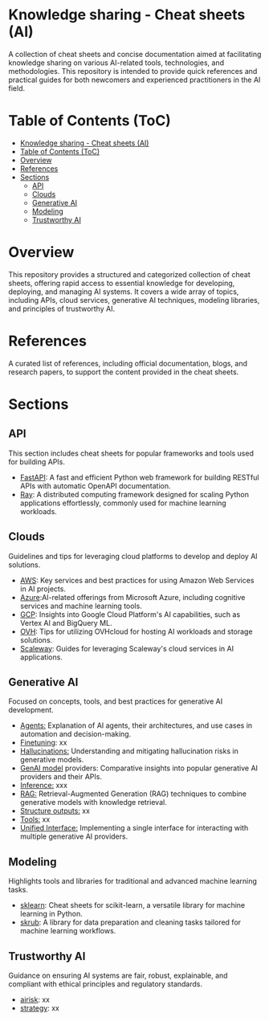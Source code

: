 # Knowledge sharing - Cheat sheets (AI)

A collection of cheat sheets and concise documentation aimed at facilitating knowledge sharing on various AI-related tools, technologies, and methodologies. This repository is intended to provide quick references and practical guides for both newcomers and experienced practitioners in the AI field.

# Table of Contents (ToC)
- [Knowledge sharing - Cheat sheets (AI)](#knowledge-sharing---cheat-sheets-ai)
- [Table of Contents (ToC)](#table-of-contents-toc)
- [Overview](#overview)
- [References](#references)
- [Sections](#sections)
  - [API](#api)
  - [Clouds](#clouds)
  - [Generative AI](#generative-ai)
  - [Modeling](#modeling)
  - [Trustworthy AI](#trustworthy-ai)

# Overview

This repository provides a structured and categorized collection of cheat sheets, offering rapid access to essential knowledge for developing, deploying, and managing AI systems. It covers a wide array of topics, including APIs, cloud services, generative AI techniques, modeling libraries, and principles of trustworthy AI.


# References

A curated list of references, including official documentation, blogs, and research papers, to support the content provided in the cheat sheets.


# Sections
## API
This section includes cheat sheets for popular frameworks and tools used for building APIs.

- [FastAPI](api/fastapi): A fast and efficient Python web framework for building RESTful APIs with automatic OpenAPI documentation.
- [Ray](api/ray): A distributed computing framework designed for scaling Python applications effortlessly, commonly used for machine learning workloads.

## Clouds
Guidelines and tips for leveraging cloud platforms to develop and deploy AI solutions.

- [AWS](clouds/aws): Key services and best practices for using Amazon Web Services in AI projects.
- [Azure](clouds/azure):AI-related offerings from Microsoft Azure, including cognitive services and machine learning tools.
- [GCP](clouds/gcp): Insights into Google Cloud Platform's AI capabilities, such as Vertex AI and BigQuery ML.
- [OVH](clouds/ovh): Tips for utilizing OVHcloud for hosting AI workloads and storage solutions.
- [Scaleway](clouds/scaleway): Guides for leveraging Scaleway's cloud services in AI applications.

## Generative AI
Focused on concepts, tools, and best practices for generative AI development.

- [Agents:](generativeai/agents) Explanation of AI agents, their architectures, and use cases in automation and decision-making.
- [Finetuning](generativeai/finetuning): xx
- [Hallucinations:](generativeai/hallucinations) Understanding and mitigating hallucination risks in generative models.
- [GenAI model](generativeai/genai-model-providers) providers: Comparative insights into popular generative AI providers and their APIs.
- [Inference:](generativeai/inference) xxx
- [RAG:](generativeai/agents) Retrieval-Augmented Generation (RAG) techniques to combine generative models with knowledge retrieval.
- [Structure outputs:](generativeai/structured-outputs) xx
- [Tools:](generativeai/agents) xx
- [Unified Interface:](generativeai/unified-interface) Implementing a single interface for interacting with multiple generative AI providers.

## Modeling
Highlights tools and libraries for traditional and advanced machine learning tasks.
- [sklearn](modeling/sklearn): Cheat sheets for scikit-learn, a versatile library for machine learning in Python.
- [skrub](modeling/skrub): A library for data preparation and cleaning tasks tailored for machine learning workflows.

## Trustworthy AI
Guidance on ensuring AI systems are fair, robust, explainable, and compliant with ethical principles and regulatory standards.

- [airisk](trustworthyai/airisk): xx
- [strategy](trustworthyai/strategy): xx